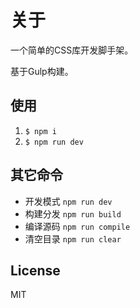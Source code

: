 # 关于

一个简单的CSS库开发脚手架。

基于Gulp构建。

## 使用

1. `$ npm i`
1. `$ npm run dev`

## 其它命令

- 开发模式 `npm run dev`
- 构建分发 `npm run build`
- 编译源码 `npm run compile`
- 清空目录 `npm run clear`

## License

MIT